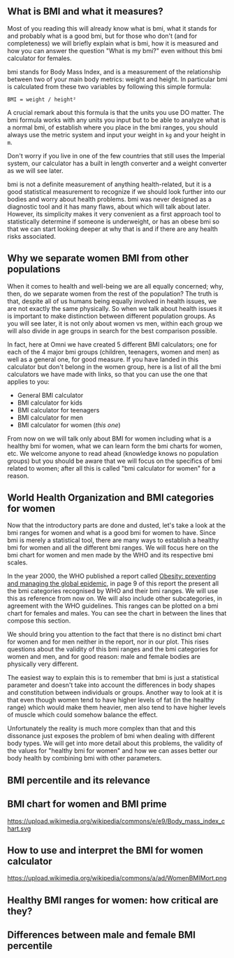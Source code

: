 ## What is BMI and what it measures?

Most of you reading this will already know what is bmi, what it stands for and probably what is a good bmi, but for those who don't (and for completeness) we will briefly explain what is bmi, how it is measured and how you can answer the question "What is my bmi?" even without this bmi calculator for females.

bmi stands for Body Mass Index, and is a measurement of the relationship between two of your main body metrics: weight and height. In particular bmi is calculated from these two variables by following this simple formula:

`BMI = weight / height²`

A crucial remark about this formula is that the units you use DO matter. The bmi formula works with any units you input but to be able to analyze what is a normal bmi, of establish where you place in the bmi ranges, you should always use the metric system and input your weight in `kg` and your height in `m`. 

Don't worry if you live in one of the few countries that still uses the Imperial system, our calculator has a built in <portal cid=208>length converter</portal> and a <portal cid=207>weight converter</portal> as we will see later. 

bmi is not a definite measurement of anything health-related, but it is a good statistical measurement to recognize if we should look further into our bodies and worry about health problems. bmi was never designed as a diagnostic tool and it has many flaws, about which will talk about later. However, its simplicity makes it very convenient as a first approach tool to statistically determine if someone is underweight, or has an obese bmi so that we can start looking deeper at why that is and if there are any health risks associated.


## Why we separate women BMI from other populations

When it comes to health and well-being we are all equally concerned; why, then, do we separate women from the rest of the population? The truth is that, despite all of us humans being equally involved in health issues, we are not exactly the same physically. So when we talk about health issues it is important to make distinction between different population groups. As you will see later, it is not only about women vs men, within each group we will also divide in age groups in search for the best comparison possible.

In fact, here at Omni we have created 5 different BMI calculators; one for each of the 4 major bmi groups (children, teenagers, women and men) as well as a general one, for good measure. If you have landed in this calculator but don't belong in the women group, here is a list of all the bmi calculators we have made with links, so that you can use the one that applies to you:

- General <portal cid=81>BMI calculator </portal>
- <portal cid=XX>BMI calculator for kids</portal>
- <portal cid=XX>BMI calculator for teenagers</portal>
- <portal cid=221>BMI calculator for men</portal>
- BMI calculator for women (_this one_) 

From now on we will talk only about BMI for women including what is a healthy bmi for women, what we can learn form the bmi charts for women, etc. We welcome anyone to read ahead (knowledge knows no population groups) but you should be aware that we will focus on the specifics of bmi related to women; after all this is called "bmi calculator for women" for a reason.

## World Health Organization and BMI categories for women

Now that the introductory parts are done and dusted, let's take a look at the bmi ranges for women and what is a good bmi for women to have. Since bmi is merely a statistical tool, there are many ways to establish a healthy bmi for women and all the different bmi ranges. We will focus here on the bmi chart for women and men made by the WHO and its respective bmi scales.

In the year 2000, the WHO published a report called [Obesity: preventing and managing the global epidemic](https://www.who.int/nutrition/publications/obesity/WHO_TRS_894/en/), in page 9 of this report the present all the bmi categories recognised by WHO and their bmi ranges. We will use this as reference from now on. We will also include other subcategories, in agreement with the WHO guidelines. This ranges can be plotted on a bmi chart for females and males. You can see the chart in between the lines that compose this section. 

We should bring you attention to the fact that there is no distinct bmi chart for women and for men neither in the report, nor in our plot. This rises questions about the validity of this bmi ranges and the bmi categories for women and men, and for good reason: male and female bodies are physically very different. 

The easiest way to explain this is to remember that bmi is just a statistical parameter and doesn't take into account the differences in body shapes and constitution between individuals or groups. Another way to look at it is that even though women tend to have higher levels of fat (in the healthy range) which would make them heavier, men also tend to have higher levels of muscle which could somehow balance the effect. 

Unfortunately the reality is much more complex than that and this dissonance just exposes the problem of bmi when dealing with different body types. We will get into more detail about this problems, the validity of the values for "healthy bmi for women" and how we can asses better our body health by combining bmi with other parameters.

## BMI percentile and its relevance



## BMI chart for women and BMI prime

https://upload.wikimedia.org/wikipedia/commons/e/e9/Body_mass_index_chart.svg

## How to use and interpret the BMI for women calculator 
https://upload.wikimedia.org/wikipedia/commons/a/ad/WomenBMIMort.png
## Healthy BMI ranges for women: how critical are they?

## Differences between male and female BMI percentile
